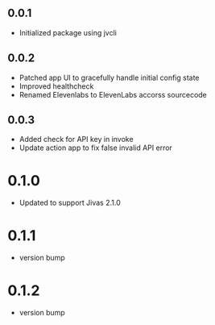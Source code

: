 ## 0.0.1
- Initialized package using jvcli

## 0.0.2
- Patched app UI to gracefully handle initial config state
- Improved healthcheck
- Renamed Elevenlabs to ElevenLabs accorss sourcecode

## 0.0.3
- Added check for API key in invoke
- Update action app to fix false invalid API error

# 0.1.0
- Updated to support Jivas 2.1.0

# 0.1.1
- version bump

# 0.1.2
- version bump